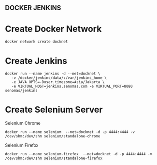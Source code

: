 ## DOCKER JENKINS

# Create Docker Network
```
docker network create docknet
```

# Create Jenkins
```
docker run --name jenkins -d --net=docknet \
   -v /docker/jenkins/data/:/var/jenkins_home \
   -e JAVA_OPTS=-Duser.timezone=Asia/Jakarta \
   -e VIRTUAL_HOST=jenkins.senomas.com -e VIRTUAL_PORT=8080 senomas/jenkins
```

# Create Selenium Server
Selenium Chrome
```
docker run --name selenium  --net=docknet -d -p 4444:4444 -v /dev/shm:/dev/shm selenium/standalone-chrome
```
Selenium Firefox
```
docker run --name selenium-firefox  --net=docknet -d -p 4444:4444 -v /dev/shm:/dev/shm selenium/standalone-firefox
```
